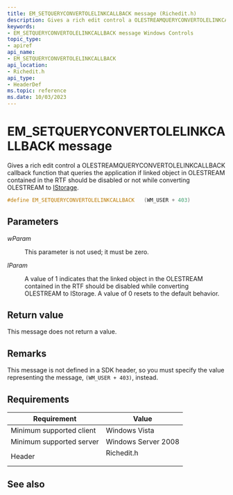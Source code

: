 ```yaml
---
title: EM_SETQUERYCONVERTOLELINKCALLBACK message (Richedit.h)
description: Gives a rich edit control a OLESTREAMQUERYCONVERTOLELINKCALLBACK callback function that queries the application if linked object in OLESTREAM contained in the RTF should be disabled or not while converting OLESTREAM to IStorage.
keywords:
- EM_SETQUERYCONVERTOLELINKCALLBACK message Windows Controls
topic_type:
- apiref
api_name:
- EM_SETQUERYCONVERTOLELINKCALLBACK
api_location:
- Richedit.h
api_type:
- HeaderDef
ms.topic: reference
ms.date: 10/03/2023
---
```


# EM\_SETQUERYCONVERTOLELINKCALLBACK message

Gives a rich edit control a OLESTREAMQUERYCONVERTOLELINKCALLBACK callback function that queries the application if linked object in OLESTREAM contained in the RTF should be disabled or not while converting OLESTREAM to [IStorage](/windows/win32/api/objidl/nn-objidl-istorage).

```C++
#define EM_SETQUERYCONVERTOLELINKCALLBACK	(WM_USER + 403)
```

## Parameters

<dl> <dt>

*wParam* 
</dt> <dd>

This parameter is not used; it must be zero.

</dd> <dt>

*lParam* 
</dt> <dd>

A value of 1 indicates that the linked object in the OLESTREAM contained in the RTF should be disabled while converting OLESTREAM to IStorage. A value of 0 resets to the default behavior.

</dd> </dl>

## Return value

This message does not return a value.

## Remarks

This message is not defined in a SDK header, so you must specify the value representing the message, `(WM_USER + 403)`, instead.

## Requirements



| Requirement | Value |
|-------------------------------------|---------------------------------------------------------------------------------------|
| Minimum supported client| Windows Vista |
| Minimum supported server| Windows Server 2008 |
| Header<br/>                   | <dl> <dt>Richedit.h</dt> </dl> |



## See also


 

 





